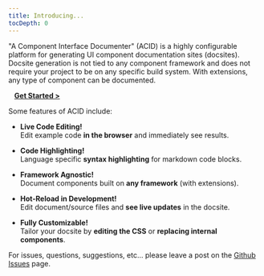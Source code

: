 ```yaml
---
title: Introducing...
tocDepth: 0
---
```


"A Component Interface Documenter" (ACID) is a highly configurable platform for generating UI component documentation sites (docsites).  Docsite generation is not tied to any component framework and does not require your project to be on any specific build system. With extensions, any type of component can be documented.

&nbsp;&nbsp; ******[Get Started >](section/start)******

Some features of ACID include:

- ******Live Code Editing!******  
  Edit example code **in the browser** and immediately see results.

- ******Code Highlighting!******  
  Language specific **syntax highlighting** for markdown code blocks.

- ******Framework Agnostic!******  
  Document components built on **any framework** (with extensions).

- ******Hot-Reload in Development!******  
  Edit document/source files and **see live updates** in the docsite.
  
- ******Fully Customizable!******  
  Tailor your docsite by **editing the CSS** or **replacing internal components**.

For issues, questions, suggestions, etc... please leave a post on the [Github Issues](https://github.com/capmeth/acid/issues) page.
